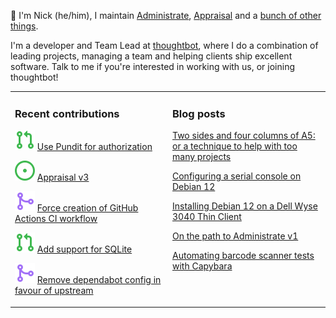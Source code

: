 👋 I'm Nick (he/him), I maintain [Administrate][1], [Appraisal][2] and a [bunch
of other things][3].

I'm a developer and Team Lead at [thoughtbot][4], where I do a combination of
leading projects, managing a team and helping clients ship excellent software.
Talk to me if you're interested in working with us, or joining thoughtbot!

<table><tr><td valign="top" width="50%">

### Recent contributions

<!-- contributions starts -->
![](icons/pull_request_open.svg) [Use Pundit for authorization](https://github.com/thoughtbot/guides/pull/720)

![](icons/issue_open.svg) [Appraisal v3](https://github.com/thoughtbot/appraisal/issues/204)

![](icons/pull_request_merged.svg) [Force creation of GitHub Actions CI workflow](https://github.com/thoughtbot/suspenders/pull/1249)

![](icons/pull_request_open.svg) [Add support for SQLite](https://github.com/thoughtbot/suspenders/pull/1248)

![](icons/pull_request_merged.svg) [Remove dependabot config in favour of upstream](https://github.com/thoughtbot/suspenders/pull/1247)

<!-- contributions ends -->
</td><td valign="top" width="50%">

### Blog posts

<!-- blog starts -->
[Two sides and four columns of A5: or a technique to help with too many projects](https://nickcharlton.net/posts/two-sides-and-four-columns-of-5-a-technique-to-help-with-too-many-projects.html)

[Configuring a serial console on Debian 12](https://nickcharlton.net/posts/configuring-serial-console-debian-12.html)

[Installing Debian 12 on a Dell Wyse 3040 Thin Client](https://nickcharlton.net/posts/installing-debian-12-dell-wyse-3040.html)

[On the path to Administrate v1](https://nickcharlton.net/posts/path-to-administate-v1.html)

[Automating barcode scanner tests with Capybara](https://nickcharlton.net/posts/automating-barcode-scanner-tests-with-capybara.html)

<!-- blog ends -->
</td></tr></table>

[1]: https://github.com/thoughtbot/administrate
[2]: https://github.com/thoughtbot/appraisal
[3]: https://github.com/nickcharlton?tab=repositories
[4]: https://thoughtbot.com
